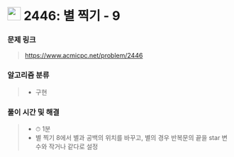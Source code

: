 # <img src="https://static.solved.ac/tier_small/3.svg" width=30> 2446: 별 찍기 - 9

### 문제 링크
> https://www.acmicpc.net/problem/2446

### 알고리즘 분류
>- 구현

### 풀이 시간 및 해결
>- ⏱ 1분
>- 별 찍기 8에서 별과 공백의 위치를 바꾸고, 별의 경우 반복문의 끝을 star 변수와 작거나 같다로 설정